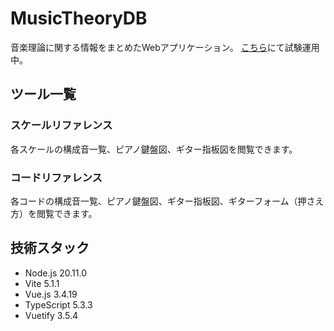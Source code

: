 # MusicTheoryDB
音楽理論に関する情報をまとめたWebアプリケーション。
[こちら](https://mtdb.litsea.net/)にて試験運用中。

## ツール一覧
### スケールリファレンス
各スケールの構成音一覧、ピアノ鍵盤図、ギター指板図を閲覧できます。

### コードリファレンス
各コードの構成音一覧、ピアノ鍵盤図、ギター指板図、ギターフォーム（押さえ方）を閲覧できます。

## 技術スタック
- Node.js 20.11.0
- Vite 5.1.1
- Vue.js 3.4.19
- TypeScript 5.3.3
- Vuetify 3.5.4
